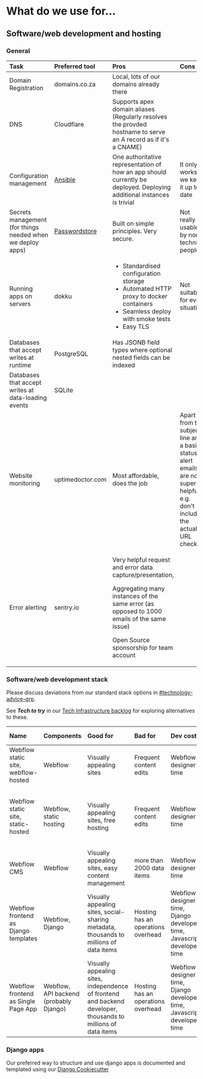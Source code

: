 # What do we use for...

## Software/web development and hosting

### General

<table>
  <thead>
    <tr>
      <th style="text-align:left">Task</th>
      <th style="text-align:left">Preferred tool</th>
      <th style="text-align:left">Pros</th>
      <th style="text-align:left">Cons</th>
    </tr>
  </thead>
  <tbody>
    <tr>
      <td style="text-align:left">Domain Registration</td>
      <td style="text-align:left">domains.co.za</td>
      <td style="text-align:left">Local, lots of our domains already there</td>
      <td style="text-align:left"></td>
    </tr>
    <tr>
      <td style="text-align:left">DNS</td>
      <td style="text-align:left">Cloudflare</td>
      <td style="text-align:left">Supports apex domain aliases (Regularly resolves the provded hostname
        to serve an A record as if it&apos;s a CNAME)</td>
      <td style="text-align:left"></td>
    </tr>
    <tr>
      <td style="text-align:left">Configuration management</td>
      <td style="text-align:left"><a href="https://github.com/OpenUpSA/ansible-config/">Ansible</a>
      </td>
      <td style="text-align:left">One authoritative representation of how an app should currently be deployed.
        Deploying additional instances is trivial</td>
      <td style="text-align:left">It only works if we keep it up to date</td>
    </tr>
    <tr>
      <td style="text-align:left">Secrets management (for things needed when we deploy apps)</td>
      <td style="text-align:left"><a href="https://github.com/OpenUpSA/secrets_store">Passwordstore</a>
      </td>
      <td style="text-align:left">Built on simple principles. Very secure.</td>
      <td style="text-align:left">Not really usable by non-technical people</td>
    </tr>
    <tr>
      <td style="text-align:left">Running apps on servers</td>
      <td style="text-align:left">dokku</td>
      <td style="text-align:left">
        <ul>
          <li>Standardised configuration storage</li>
          <li>Automated HTTP proxy to docker containers</li>
          <li>Seamless deploy with smoke tests</li>
          <li>Easy TLS</li>
        </ul>
      </td>
      <td style="text-align:left">Not suitable for every situation</td>
    </tr>
    <tr>
      <td style="text-align:left">Databases that accept writes at runtime</td>
      <td style="text-align:left">PostgreSQL</td>
      <td style="text-align:left">Has JSONB field types where optional nested fields can be indexed</td>
      <td
      style="text-align:left"></td>
    </tr>
    <tr>
      <td style="text-align:left">Databases that accept writes at data-loading events</td>
      <td style="text-align:left">SQLite</td>
      <td style="text-align:left"></td>
      <td style="text-align:left"></td>
    </tr>
    <tr>
      <td style="text-align:left">Website monitoring</td>
      <td style="text-align:left">uptimedoctor.com</td>
      <td style="text-align:left">Most affordable, does the job</td>
      <td style="text-align:left">Apart from the subject line and a basic status, alert emails are not super
        helpful, e.g. don&apos;t include the actual URL checked.</td>
    </tr>
    <tr>
      <td style="text-align:left">Error alerting</td>
      <td style="text-align:left">sentry.io</td>
      <td style="text-align:left">
        <p>Very helpful request and error data capture/presentation,</p>
        <p>Aggregating many instances of the same error (as opposed to 1000 emails
          of the same issue)</p>
        <p>Open Source sponsorship for team account</p>
      </td>
      <td style="text-align:left"></td>
    </tr>
  </tbody>
</table>

### Software/web development stack

Please discuss deviations from our standard stack options in [\#technology-advice-grp](https://openupsa.slack.com/archives/CBL958RME).

See _**Tech to try**_ in our [Tech Infrastructure backlog](https://trello.com/b/3lVjXyzc/tech-infrastructure) for exploring alternatives to these.

| Name | Components | Good for | Bad for | Dev costs | Running costs |
| :--- | :--- | :--- | :--- | :--- | :--- |
| Webflow static site, webflow-hosted | Webflow | Visually appealing sites | Frequent content edits | Webflow designer time | $12/m annual; $15/m monthly |
| Webflow static site, static-hosted | Webflow, static hosting | Visually appealing sites, free hosting | Frequent content edits | Webflow designer time | Free - updates require developer to redeploy \(30 minutes\) |
| Webflow CMS | Webflow | Visually appealing sites, easy content management | more than 2000 data items | Webflow designer time | $16/m annual; $20/m monthly |
| Webflow frontend as Django templates | Webflow, Django | Visually appealing sites, social-sharing metadata, thousands to millions of data items | Hosting has an operations overhead | Webflow designer time, Django developer time, Javascript developer time | ~$5 per month + hosting operations |
| Webflow frontend as Single Page App | Webflow, API backend \(probably Django\) | Visually appealing sites, independence of frontend and backend developer, thousands to millions of data items | Hosting has an operations overhead | Webflow designer time, Django developer time, Javascript developer time | ~$5 per month + hosting operations |

### Django apps

Our preferred way to structure and use django apps is documented and templated using our [Django Cookiecutter](https://github.com/OpenUpSA/cookiecutter-django-dokku)


